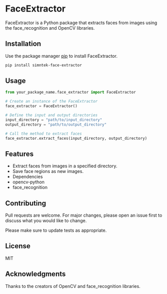 # FaceExtractor

FaceExtractor is a Python package that extracts faces from images using the face_recognition and OpenCV libraries.

## Installation

Use the package manager [pip](https://pip.pypa.io/en/stable/) to install FaceExtractor.

```bash
pip install simntek-face-extractor
```

## Usage

```python
from your_package_name.face_extractor import FaceExtractor

# Create an instance of the FaceExtractor
face_extractor = FaceExtractor()

# Define the input and output directories
input_directory = "path/to/input_directory"
output_directory = "path/to/output_directory"

# Call the method to extract faces
face_extractor.extract_faces(input_directory, output_directory)

```

## Features
- Extract faces from images in a specified directory.
- Save face regions as new images.
- Dependencies
- opencv-python
- face_recognition
## Contributing
Pull requests are welcome. For major changes, please open an issue first to discuss what you would like to change.

Please make sure to update tests as appropriate.

## License
MIT

## Acknowledgments
Thanks to the creators of OpenCV and face_recognition libraries.


